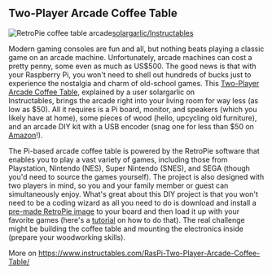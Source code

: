 ## Two-Player Arcade Coffee Table

   ![RetroPie coffee table arcade](https://www.slashgear.com/img/gallery/6-raspberry-pi-projects-that-wont-break-the-bank/two-player-arcade-coffee-table-1706923453.jpg)[solargarlic/Instructables](https://www.instructables.com/RasPi-Two-Player-Arcade-Coffee-Table/)

Modern gaming consoles are fun and all, but nothing beats playing a classic game on an arcade machine. Unfortunately, arcade machines can cost a pretty penny, some even as much as US$500. The good news is that with your Raspberry Pi, you won't need to shell out hundreds of bucks just to experience the nostalgia and charm of old-school games. This [Two-Player Arcade Coffee Table](https://www.instructables.com/RasPi-Two-Player-Arcade-Coffee-Table/), explained by a user solargarlic on Instructables, brings the arcade right into your living room for way less (as low as $50). All it requires is a Pi board, monitor, and speakers (which you likely have at home), some pieces of wood (hello, upcycling old furniture), and an arcade DIY kit with a USB encoder (snag one for less than $50 on [Amazon](https://www.amazon.com/gp/product/B00WAY9848/?tag=slashgearcom-20)!).

The Pi-based arcade coffee table is powered by the RetroPie software that enables you to play a vast variety of games, including those from Playstation, Nintendo (NES), Super Nintendo (SNES), and SEGA (though you'd need to source the games yourself). The project is also designed with two players in mind, so you and your family member or guest can simultaneously enjoy. What's great about this DIY project is that you won't need to be a coding wizard as all you need to do is download and install a [pre-made RetroPie image](https://retropie.org.uk/download/) to your board and then load it up with your favorite games (here's a [tutorial](https://www.raspberrypi.com/tutorials/retropie-raspberry-pi-tutorial/) on how to do that). The real challenge might be building the coffee table and mounting the electronics inside (prepare your woodworking skills).

More on https://www.instructables.com/RasPi-Two-Player-Arcade-Coffee-Table/
